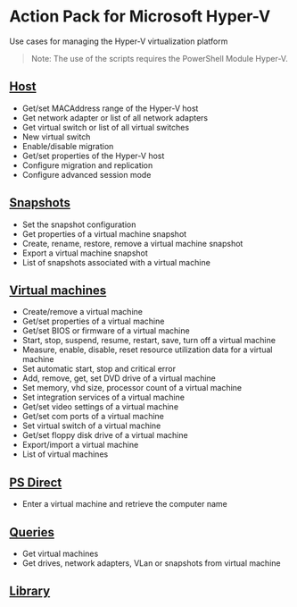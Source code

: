 # Action Pack for Microsoft Hyper-V 
Use cases for managing the Hyper-V virtualization platform
> Note: The use of the scripts requires the PowerShell Module Hyper-V.

## [Host](./Host)

+ Get/set MACAddress range of the Hyper-V host
+ Get network adapter or list of all network adapters
+ Get virtual switch or list of all virtual switches
+ New virtual switch
+ Enable/disable migration
+ Get/set properties of the Hyper-V host
+ Configure migration and replication
+ Configure advanced session mode

## [Snapshots](./Snapshots)

+ Set the snapshot configuration
+ Get properties of a virtual machine snapshot
+ Create, rename, restore, remove a virtual machine snapshot
+ Export a virtual machine snapshot
+ List of snapshots associated with a virtual machine 

## [Virtual machines](./VMs)

+ Create/remove a virtual machine
+ Get/set properties of a virtual machine
+ Get/set BIOS or firmware of a virtual machine
+ Start, stop, suspend, resume, restart, save, turn off a virtual machine
+ Measure, enable, disable, reset resource utilization data for a virtual machine 
+ Set automatic start, stop and critical error
+ Add, remove, get, set DVD drive of a virtual machine
+ Set memory, vhd size, processor count of a virtual machine
+ Set integration services of a virtual machine
+ Get/set video settings of a virtual machine
+ Get/set com ports of a virtual machine
+ Set virtual switch of a virtual machine
+ Get/set floppy disk drive of a virtual machine
+ Export/import a virtual machine
+ List of virtual machines

## [PS Direct](./PSDirect)

+ Enter a virtual machine and retrieve the computer name

## [Queries](./_QUERY_)

+ Get virtual machines
+ Get drives, network adapters, VLan or snapshots from virtual machine

## [Library](./_LIB_)